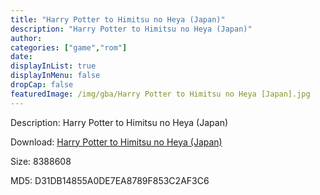 ```yaml
---
title: "Harry Potter to Himitsu no Heya (Japan)"
description: "Harry Potter to Himitsu no Heya (Japan)"
author: 
categories: ["game","rom"]
date: 
displayInList: true
displayInMenu: false
dropCap: false
featuredImage: /img/gba/Harry Potter to Himitsu no Heya [Japan].jpg
---
```


Description: Harry Potter to Himitsu no Heya (Japan)

Download: <a style="text-decoration:underline;" href="https://mega.nz/#!jWQymA5I!8gEEKlRJ-ls26KBCgALEZ-2ZLjg_yA4P0sWr-mBZu_0" target = "_blank" rel = "nofollow" > Harry Potter to Himitsu no Heya (Japan)</a>

Size: 8388608

MD5: D31DB14855A0DE7EA8789F853C2AF3C6

